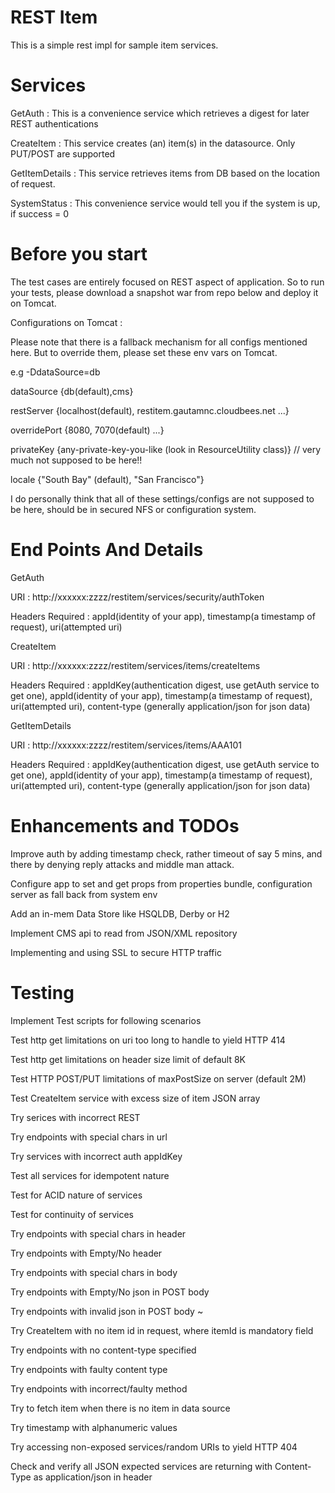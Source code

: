 REST Item
========

This is a simple rest impl for sample item services.

Services
========

GetAuth : This is a convenience service which retrieves a digest for later REST authentications

CreateItem : This service creates (an) item(s) in the datasource. Only PUT/POST are supported

GetItemDetails : This service retrieves items from DB based on the location of request. 

SystemStatus : This convenience service would tell you if the system is up, if success = 0


Before you start
================

The test cases are entirely focused on REST aspect of application. So to run your tests, please download a snapshot war from repo below and deploy it on Tomcat.

Configurations on Tomcat :

Please note that there is a fallback mechanism for all configs mentioned here. But to override them, please set these env vars on Tomcat.

e.g -DdataSource=db


dataSource {db(default),cms}

restServer {localhost(default), restitem.gautamnc.cloudbees.net ...}

overridePort {8080, 7070(default) ...}

privateKey {any-private-key-you-like (look in ResourceUtility class)} // very much not supposed to be here!!

locale {"South Bay" (default), "San Francisco"}

I do personally think that all of these settings/configs are not supposed to be here, should be in secured NFS or configuration system.


End Points And Details
======================

GetAuth

URI : http://xxxxxx:zzzz/restitem/services/security/authToken

Headers Required : appId(identity of your app), timestamp(a timestamp of request), uri(attempted uri)

CreateItem

URI : http://xxxxxx:zzzz/restitem/services/items/createItems

Headers Required : appIdKey(authentication digest, use getAuth service to get one), appId(identity of your app), timestamp(a timestamp of request), uri(attempted uri), content-type (generally application/json for json data)

GetItemDetails

URI : http://xxxxxx:zzzz/restitem/services/items/AAA101

Headers Required : appIdKey(authentication digest, use getAuth service to get one), appId(identity of your app), timestamp(a timestamp of request), uri(attempted uri), content-type (generally application/json for json data)

Enhancements and TODOs
======================
Improve auth by adding timestamp check, rather timeout of say 5 mins, and there by denying reply attacks and middle man attack.

Configure app to set and get props from properties bundle, configuration server as fall back from system env

Add an in-mem Data Store like HSQLDB, Derby or H2

Implement CMS api to read from JSON/XML repository

Implementing and using SSL to secure HTTP traffic

Testing
=======

Implement Test scripts for following scenarios

Test http get limitations on uri too long to handle to yield HTTP 414

Test http get limitations on header size limit of default 8K

Test HTTP POST/PUT limitations of maxPostSize on server (default 2M)

Test CreateItem service with excess size of item JSON array

Try serices with incorrect REST 

Try endpoints with special chars in url

Try services with incorrect auth appIdKey

Test all services for idempotent nature

Test for ACID nature of services

Test for continuity of services

Try endpoints with special chars in header

Try endpoints with Empty/No header

Try endpoints with special chars in body

Try endpoints with Empty/No json in POST body

Try endpoints with invalid json in POST body
~

Try CreateItem with no item id in request, where itemId is mandatory field

Try endpoints with no content-type specified

Try endpoints with faulty content type

Try endpoints with incorrect/faulty method

Try to fetch item when there is no item in data source

Try timestamp with alphanumeric values

Try accessing non-exposed services/random URIs to yield HTTP 404

Check and verify all JSON expected services are returning with Content-Type as application/json in header
